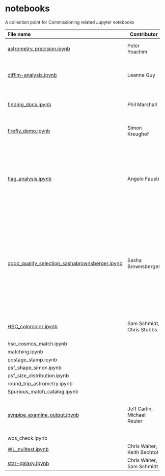 # notebooks
A collection point for Commissioning related Jupyter notebooks


|File name     | Contributor     |Description      | 
|:--------------|-----------------|------------------|
| [astrometry_precision.ipynb](astrometry_precision.ipynb) | Peter Yoachim | estimate final survey astrometry precision |
| [diffim-analysis.ipynb](diffim-analysis.ipynb)|Leanne Guy        |This notebook pulls two images, makes a differnce inage and displays it in firefly.| 
| [finding_docs.ipynb](finding_docs.ipynb) | Phil Marshall | Cheat sheet for finding docs, plus how to use the `whereis` function. |
|[firefly_demo.ipynb](firefly_demo.ipynb)| Simon Kreughof | Shows you how to connect to firefly and show an image from an notebook|
| [flag_analysis.ipynb](flag_analysis.ipynb) | Angelo Fausti | Read a couple of patches from HSC reprocessing on HSC-I and HSC-Y filters, compute the fraction of objects rejected by each quality flag and plot them to find spatial patterns in the data |
| [good_quality_selection_sashabrownsberger.ipynb](good_quality_selection_sashabrownsberger.ipynb) | Sasha Brownsberger | Trims objects in user selected coadds based on user choice of flags for all of a user specified set of filters. Optionally, further trims based on object appearing as a star/galaxy.  Returns set of astropy tables. Should be merged with flag_analysis.ipynb. |
|[HSC_colorcolor.ipynb](HSC_colorcolor.ipynb)| Sam Schmidt, Chris Stubbs| Grabs grizy mags and errors in a single tract, plots colcol|
|hsc_cosmos_match.ipynb|||
|matching.ipynb||
|postage_stamp.ipynb||
|psf_shape_simon.ipynb||
|psf_size_distribution.ipynb||
|round_trip_astrometry.ipynb||
|Spurious_match_catalog.ipynb||
| [synpipe_examine_output.ipynb](synpipe_examine_output.ipynb) | Jeff Carlin, Michael Reuter | Beginning exploration of completeness as a function of magnitude using SynPipe outputs |
|wcs_check.ipynb||
| [WL_nulltest.ipynb](WL_nulltest.ipynb) | Chris Walter, Keith Bechtol | Null Tests for WL |
| [star-galaxy.ipynb](star-galaxy.ipynb) | Chris Walter, Sam Schmidt | Star Galaxy Seperation |



